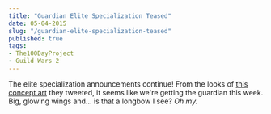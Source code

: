 ```yaml
---
title: "Guardian Elite Specialization Teased"
date: 05-04-2015
slug: "/guardian-elite-specialization-teased"
published: true
tags:
- The100DayProject
- Guild Wars 2
---
```


The elite specialization announcements continue! From the looks of [this concept art](https://twitter.com/GuildWars2/status/595256909587951616) they tweeted, it seems like we're getting the guardian this week. Big, glowing wings and... is that a longbow I see? _Oh my._
